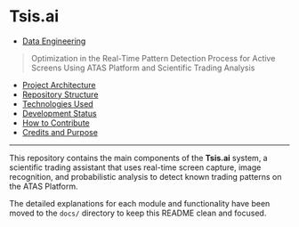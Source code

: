 
# Tsis.ai 


- [Data Engineering](01_Data_Engineering)


> Optimization in the Real-Time Pattern Detection Process for Active Screens Using ATAS Platform and Scientific Trading Analysis

* [Project Architecture](docs/architecture.md)
* [Repository Structure](docs/structure.md)
* [Technologies Used](docs/technologies.md)
* [Development Status](docs/status.md)
* [How to Contribute](docs/contributing.md)
* [Credits and Purpose](docs/credits.md)

---

This repository contains the main components of the **Tsis.ai** system, a scientific trading assistant that uses real-time screen capture, image recognition, and probabilistic analysis to detect known trading patterns on the ATAS Platform.

The detailed explanations for each module and functionality have been moved to the `docs/` directory to keep this README clean and focused.
